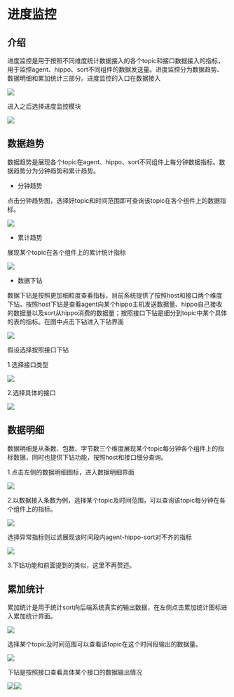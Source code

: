 # 进度监控

## 介绍

进度监控是用于按照不同维度统计数据接入的各个topic和接口数据接入的指标，用于监控agent、hippo、sort不同组件的数据发送量。进度监控分为数据趋势、数据明细和累加统计三部分。进度监控的入口在数据接入

![](../.gitbook/assets/progress_moniter_enter.png)

进入之后选择进度监控模块

![](../.gitbook/assets/progress_moniter_step1.png)

## 数据趋势

数据趋势是展现各个topic在agent、hippo、sort不同组件上每分钟数据指标。数据趋势分为分钟趋势和累计趋势。

* 分钟趋势

点击分钟趋势图，选择好topic和时间范围即可查询该topic在各个组件上的数据指标。

![](../.gitbook/assets/progress_moniter_step2.png)

* 累计趋势

展现某个topic在各个组件上的累计统计指标

![](../.gitbook/assets/progress_moniter_step3.png)

* 数据下钻

数据下钻是按照更加细粒度查看指标，目前系统提供了按照host和接口两个维度下钻。按照host下钻是查看agent向某个hippo主机发送数据量、hippo自己接收的数据量以及sort从hippo消费的数据量；按照接口下钻是细分到topic中某个具体的表的指标。在图中点击下钻进入下钻界面

![](../.gitbook/assets/progress_moniter_step4.png)

假设选择按照接口下钻

1.选择接口类型

![](../.gitbook/assets/progress_moniter_step5.png)

2.选择具体的接口

![](../.gitbook/assets/progress_moniter_step6.png)

## 数据明细

数据明细是从条数、包数、字节数三个维度展现某个topic每分钟各个组件上的指标数据，同时也提供下钻功能，按照host和接口细分查询。

1.点击左侧的数据明细图标，进入数据明细界面

![](../.gitbook/assets/progress_moniter_step7.png)

2.以数据接入条数为例，选择某个topic及时间范围，可以查询该topic每分钟在各个组件上的指标。

![](../.gitbook/assets/progress_moniter_step8.png)

选择异常指标则过滤展现该时间段内agent-hippo-sort对不齐的指标

![](../.gitbook/assets/progress_moniter_step9.png)

3.下钻功能和前面提到的类似，这里不再赘述。

## 累加统计

累加统计是用于统计sort向后端系统真实的输出数据，在左侧点击累加统计图标进入累加统计界面。

![](../.gitbook/assets/progress_moniter_step10.png)

选择某个topic及时间范围可以查看该topic在这个时间段输出的数据量。

![](../.gitbook/assets/progress_moniter_step11.png)

下钻是按照接口查看具体某个接口的数据输出情况

![](../.gitbook/assets/progress_moniter_step12.png)![](../.gitbook/assets/progress_moniter_step13.png)

